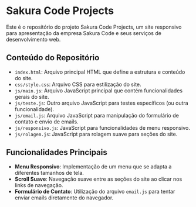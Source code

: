 # Sakura Code Projects

Este é o repositório do projeto Sakura Code Projects, um site responsivo para apresentação da empresa Sakura Code e seus serviços de desenvolvimento web.

## Conteúdo do Repositório

- `index.html`: Arquivo principal HTML que define a estrutura e conteúdo do site.
- `css/style.css`: Arquivo CSS para estilização do site.
- `js/main.js`: Arquivo JavaScript principal que contém funcionalidades gerais do site.
- `js/teste.js`: Outro arquivo JavaScript para testes específicos (ou outra funcionalidade).
- `js/email.js`: Arquivo JavaScript para manipulação do formulário de contato e envio de emails.
- `js/responsivo.js`: JavaScript para funcionalidades de menu responsivo.
- `js/rolagem.js`: JavaScript para rolagem suave para seções do site.

## Funcionalidades Principais

- **Menu Responsivo**: Implementação de um menu que se adapta a diferentes tamanhos de tela.
- **Scroll Suave**: Navegação suave entre as seções do site ao clicar nos links de navegação.
- **Formulário de Contato**: Utilização do arquivo `email.js` para tentar enviar emails diretamente do navegador.
